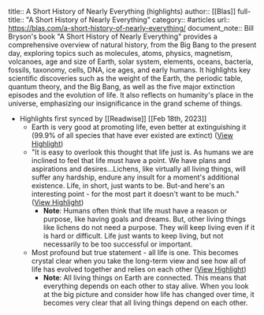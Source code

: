 title:: A Short History of Nearly Everything (highlights)
author:: [[Blas]]
full-title:: "A Short History of Nearly Everything"
category:: #articles
url:: https://blas.com/a-short-history-of-nearly-everything/
document_note:: Bill Bryson's book "A Short History of Nearly Everything" provides a comprehensive overview of natural history, from the Big Bang to the present day, exploring topics such as molecules, atoms, physics, magnetism, volcanoes, age and size of Earth, solar system, elements, oceans, bacteria, fossils, taxonomy, cells, DNA, ice ages, and early humans. It highlights key scientific discoveries such as the weight of the Earth, the periodic table, quantum theory, and the Big Bang, as well as the five major extinction episodes and the evolution of life. It also reflects on humanity's place in the universe, emphasizing our insignificance in the grand scheme of things.

- Highlights first synced by [[Readwise]] [[Feb 18th, 2023]]
	- Earth is very good at promoting life, even better at extinguishing it (99.9% of all species that have ever existed are extinct) ([View Highlight](https://read.readwise.io/read/01gshzx28zkzf8he2k4ashqvnh))
	- "It is easy to overlook this thought that life just is. As humans we are inclined to feel that life must have a point. We have plans and aspirations and desires...Lichens, like virtually all living things, will suffer any hardship, endure any insult for a moment's additional existence. Life, in short, just wants to be. But-and here's an interesting point - for the most part it doesn't want to be much." ([View Highlight](https://read.readwise.io/read/01gshzxgzzajj8mm20421bezb8))
		- **Note**: Humans often think that life must have a reason or purpose, like having goals and dreams. But, other living things like lichens do not need a purpose. They will keep living even if it is hard or difficult. Life just wants to keep living, but not necessarily to be too successful or important.
	- Most profound but true statement - all life is one. This becomes crystal clear when you take the long-term view and see how all of life has evolved together and relies on each other ([View Highlight](https://read.readwise.io/read/01gshzyg6vm0ca6qcqqq95mxxc))
		- **Note**: All living things on Earth are connected. This means that everything depends on each other to stay alive. When you look at the big picture and consider how life has changed over time, it becomes very clear that all living things depend on each other.